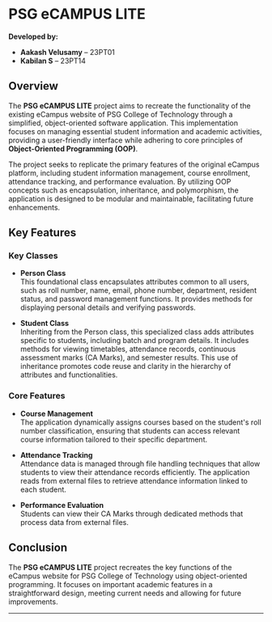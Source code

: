 # PSG eCAMPUS LITE

**Developed by:**
- **Aakash Velusamy** – 23PT01
- **Kabilan S** – 23PT14

## Overview
The **PSG eCAMPUS LITE** project aims to recreate the functionality of the existing eCampus website of PSG College of Technology through a simplified, object-oriented software application. This implementation focuses on managing essential student information and academic activities, providing a user-friendly interface while adhering to core principles of **Object-Oriented Programming (OOP)**.

The project seeks to replicate the primary features of the original eCampus platform, including student information management, course enrollment, attendance tracking, and performance evaluation. By utilizing OOP concepts such as encapsulation, inheritance, and polymorphism, the application is designed to be modular and maintainable, facilitating future enhancements.

## Key Features

### Key Classes
- **Person Class**  
  This foundational class encapsulates attributes common to all users, such as roll number, name, email, phone number, department, resident status, and password management functions. It provides methods for displaying personal details and verifying passwords.

- **Student Class**  
  Inheriting from the Person class, this specialized class adds attributes specific to students, including batch and program details. It includes methods for viewing timetables, attendance records, continuous assessment marks (CA Marks), and semester results. This use of inheritance promotes code reuse and clarity in the hierarchy of attributes and functionalities.

### Core Features
- **Course Management**  
  The application dynamically assigns courses based on the student's roll number classification, ensuring that students can access relevant course information tailored to their specific department.

- **Attendance Tracking**  
  Attendance data is managed through file handling techniques that allow students to view their attendance records efficiently. The application reads from external files to retrieve attendance information linked to each student.

- **Performance Evaluation**  
  Students can view their CA Marks through dedicated methods that process data from external files.

## Conclusion
The **PSG eCAMPUS LITE** project recreates the key functions of the eCampus website for PSG College of Technology using object-oriented programming. It focuses on important academic features in a straightforward design, meeting current needs and allowing for future improvements.

---
